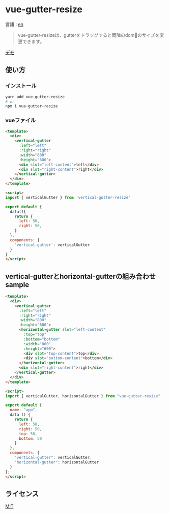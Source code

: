 # vue-gutter-resize
言語 : [en](./README.md)

> vue-gutter-resizeは、gutterをドラッグすると両隣のdomのサイズを変更できます。

[デモ](https://tomatoaiu.github.io/vue-gutter-resize/)

## 使い方
### インストール
```sh
yarn add vue-gutter-resize
# or
npm i vue-gutter-resize
```

### vueファイル
```html
<template>
  <div>
    <vertical-gutter
      :left="left" 
      :right="right"
      :width="800"
      :height="600">
      <div slot="left-content">left</div>
      <div slot="right-content">right</div>
    </vertical-gutter>
  </div>
</template>

<script>
import { verticalGutter } from 'vertical-gutter-resize'

export default {
  data(){
    return {
      left: 50,
      right: 50,
    }
  },
  components: {
    'vertical-gutter': verticalGutter
  }
}
</script>
```

## vertical-gutterとhorizontal-gutterの組み合わせsample
```html
<template>
  <div>
    <vertical-gutter
      :left="left" 
      :right="right"
      :width="800"
      :height="600">
      <horizontal-gutter slot="left-content"
        :top="top" 
        :bottom="bottom"
        :width="800"
        :height="600">
        <div slot="top-content">top</div>
        <div slot="bottom-content">bottom</div>  
      </horizontal-gutter>
      <div slot="right-content">right</div>
    </vertical-gutter>
  </div>
</template>

<script>
import { verticalGutter, horizontalGutter } from "vue-gutter-resize"

export default {
  name: "app",
  data () {
    return {
      left: 50,
      right: 50,
      top: 50,
      bottom: 50
    }
  },
  components: {
    "vertical-gutter": verticalGutter,
    "horizontal-gutter": horizontalGutter
  }
};
</script>
```

## ライセンス
[MIT](./LICENSE.md)
